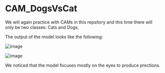 # CAM_DogsVsCat
We will again practice with CAMs in this repsitory and this time there will only be two classes: Cats and Dogs.

The output of the model looks like the following:


![image](https://user-images.githubusercontent.com/64538407/112713722-af9fb100-8ee7-11eb-95cb-0d9300f67d77.png)


![image](https://user-images.githubusercontent.com/64538407/112713726-b5959200-8ee7-11eb-8178-c15aa025ab3f.png)


We noticed that the model focuses mostly on the eyes to produce prections.
